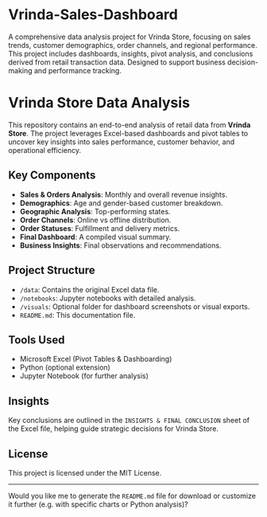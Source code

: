 # Vrinda-Sales-Dashboard
A comprehensive data analysis project for Vrinda Store, focusing on sales trends, customer demographics, order channels, and regional performance. This project includes dashboards, insights, pivot analysis, and conclusions derived from retail transaction data. Designed to support business decision-making and performance tracking.
# Vrinda Store Data Analysis

This repository contains an end-to-end analysis of retail data from **Vrinda Store**. The project leverages Excel-based dashboards and pivot tables to uncover key insights into sales performance, customer behavior, and operational efficiency.

##  Key Components

- **Sales & Orders Analysis**: Monthly and overall revenue insights.
- **Demographics**: Age and gender-based customer breakdown.
- **Geographic Analysis**: Top-performing states.
- **Order Channels**: Online vs offline distribution.
- **Order Statuses**: Fulfillment and delivery metrics.
- **Final Dashboard**: A compiled visual summary.
- **Business Insights**: Final observations and recommendations.

##  Project Structure

- `/data`: Contains the original Excel data file.
- `/notebooks`: Jupyter notebooks with detailed analysis.
- `/visuals`: Optional folder for dashboard screenshots or visual exports.
- `README.md`: This documentation file.

##  Tools Used

- Microsoft Excel (Pivot Tables & Dashboarding)
- Python (optional extension)
- Jupyter Notebook (for further analysis)

##  Insights

Key conclusions are outlined in the `INSIGHTS & FINAL CONCLUSION` sheet of the Excel file, helping guide strategic decisions for Vrinda Store.

##  License

This project is licensed under the MIT License.

---

Would you like me to generate the `README.md` file for download or customize it further (e.g. with specific charts or Python analysis)?
